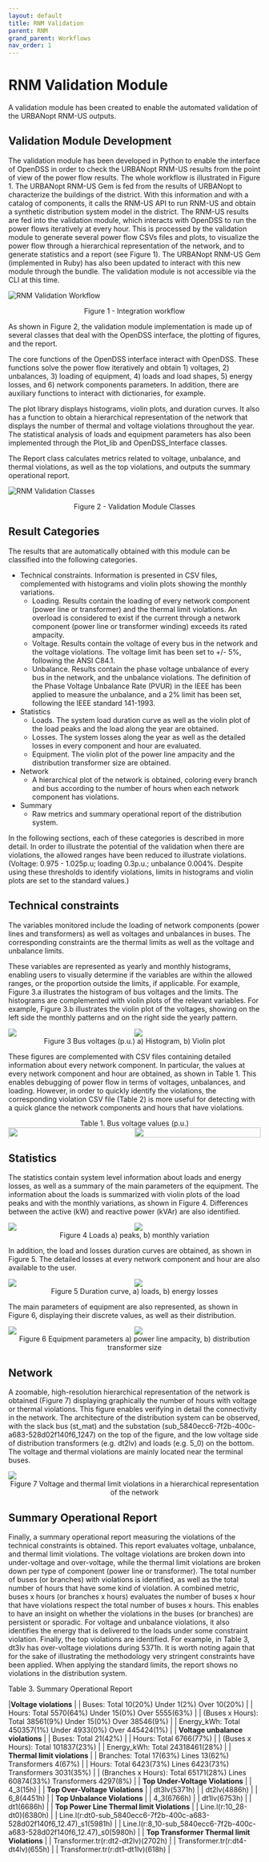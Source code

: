 ```yaml
---
layout: default
title: RNM Validation
parent: RNM
grand_parent: Workflows
nav_order: 1
---
```


# RNM Validation Module

A validation module has been created to enable the automated validation of the URBANopt RNM-US outputs.

## Validation Module Development

The validation module has been developed in Python to enable the interface of OpenDSS in order to check the URBANopt RNM-US results from the point of view of the power flow results. The whole workflow is illustrated in Figure 1. The URBANopt RNM-US Gem is fed from the results of URBANopt to characterize the buildings of the district. With this information and with a catalog of components, it calls the RNM-US API to run RNM-US and obtain a synthetic distribution system model in the district. The RNM-US results are fed into the validation module, which interacts with OpenDSS to run the power flows iteratively at every hour. This is processed by the validation module to generate several power flow CSVs files and plots, to visualize the power flow through a hierarchical representation of the network, and to generate statistics and a report (see Figure 1). The URBANopt RNM-US Gem (implemented in Ruby) has also been updated to interact with this new module through the bundle. The validation module is not accessible via the CLI at this time.

![RNM Validation Workflow](../../doc_files/rnm-validation-workflow.png)
<center>Figure 1 - Integration workflow</center>

As shown in Figure 2, the validation module implementation is made up of several classes that deal with the OpenDSS interface, the plotting of figures, and the report. 

The core functions of the OpenDSS interface interact with OpenDSS. These functions solve the power flow iteratively and obtain 1) voltages, 2) unbalances, 3) loading of equipment, 4) loads and load shapes, 5) energy losses, and 6) network components parameters. In addition, there are auxiliary functions to interact with dictionaries, for example. 

The plot library displays histograms, violin plots, and duration curves. It also has a function to obtain a hierarchical representation of the network that displays the number of thermal and voltage violations throughout the year. The statistical analysis of loads and equipment parameters has also been implemented through the Plot_lib and OpenDSS_Interface classes.

The Report class calculates metrics related to voltage, unbalance, and thermal violations, as well as the top violations, and outputs the summary operational report.

![RNM Validation Classes](../../doc_files/rnm-validation-classes.png)
<center>Figure 2 - Validation Module Classes</center>

## Result Categories

The results that are automatically obtained with this module can be classified into the following categories.
- Technical constraints. Information is presented in CSV files, complemented with histograms and violin plots showing the monthly variations.
	- Loading. Results contain the loading of every network component (power line or transformer) and the thermal limit violations. An overload is considered to exist if the current through a network component (power line or transformer winding) exceeds its rated ampacity. 
	- Voltage. Results contain the voltage of every bus in the network and the voltage violations. The voltage limit has been set to +/- 5%, following the ANSI C84.1. 
	- Unbalance. Results contain the phase voltage unbalance of every bus in the network, and the unbalance violations. The definition of the Phase Voltage Unbalance Rate (PVUR) in the IEEE has been applied to measure the unbalance, and a 2% limit has been set, following the IEEE standard 141-1993. 
- Statistics 
	- Loads. The system load duration curve as well as the violin plot of the load peaks and the load along the year are obtained.
	- Losses. The system losses along the year as well as the detailed losses in every component and hour are evaluated.
	- Equipment. The violin plot of the power line ampacity and the distribution transformer size are obtained.
- Network
	- A hierarchical plot of the network is obtained, coloring every branch and bus according to the number of hours when each network component has violations.
- Summary
	- Raw metrics and summary operational report of the distribution system.

In the following sections, each of these categories is described in more detail. In order to illustrate the potential of the validation when there are violations, the allowed ranges have been reduced to illustrate violations. (Voltage: 0.975 - 1.025p.u; loading 0.3p.u.; unbalance 0.004%. Despite using these thresholds to identify violations, limits in histograms and violin plots are set to the standard values.)

## Technical constraints

The variables monitored include the loading of network components (power lines and transformers) as well as voltages and unbalances in buses. The corresponding constraints are the thermal limits as well as the voltage and unbalance limits.

These variables are represented as yearly and monthly histograms, enabling users to visually determine if the variables are within the allowed ranges, or the proportion outside the limits, if applicable. For example, Figure 3.a illustrates the histogram of bus voltages and the limits. The histograms are complemented with violin plots of the relevant variables. For example, Figure 3.b illustrates the violin plot of the voltages, showing on the left side the monthly patterns and on the right side the yearly pattern. 

<div style="display:flex;">
  <div style="flex: 50%"><img src="../../doc_files/rnm-validation-3a.png"/></div>
  <div style="flex: 50%"><img src="../../doc_files/rnm-validation-3b.png"/></div>
</div>
<center>Figure 3 Bus voltages (p.u.) a) Histogram, b) Violin plot</center>

These figures are complemented with CSV files containing detailed information about every network component. In particular, the values at every network component and hour are obtained, as shown in Table 1. This enables debugging of power flow in terms of voltages, unbalances, and loading. However, in order to quickly identify the violations, the corresponding violation CSV file (Table 2) is more useful for detecting with a quick glance the network components and hours that have violations.
 
<center>Table 1. Bus voltage values (p.u.)</center>
<div style="display:flex;">
	<div style="flex: 50%"><img src="../../doc_files/rnm-validation-table1a.png" width="110%" /></div>
	<div style="flex: 50%"><img src="../../doc_files/rnm-validation-table1b.png" width="100%"/></div>
</div>

## Statistics

The statistics contain system level information about loads and energy losses, as well as a summary of the main parameters of the equipment.
The information about the loads is summarized with violin plots of the load peaks and with the monthly variations, as shown in Figure 4. Differences between the active (kW) and reactive power (kVAr) are also identified. 

<div style="display:flex;">
  <div style="flex: 50%"><img src="../../doc_files/rnm-validation-4a.png"/></div>
  <div style="flex: 50%"><img src="../../doc_files/rnm-validation-4b.png"/></div>
</div>
<center>Figure 4 Loads a) peaks, b) monthly variation</center>

In addition, the load and losses duration curves are obtained, as shown in Figure 5. The detailed losses at every network component and hour are also available to the user.

<div style="display:flex;">
  <div style="flex: 50%"><img src="../../doc_files/rnm-validation-5a.png"/></div>
	<div style="flex: 50%"><img src="../../doc_files/rnm-validation-5b.png"/></div>
</div>
<center>Figure 5 Duration curve, a) loads, b) energy losses</center>

The main parameters of equipment are also represented, as shown in Figure 6, displaying their discrete values, as well as their distribution.

<div style="display:flex;">
  <div style="flex: 50%"><img src="../../doc_files/rnm-validation-6a.png"/></div>
	<div style="flex: 50%"><img src="../../doc_files/rnm-validation-6b.png"/></div>
</div>
<center>Figure 6 Equipment parameters a) power line ampacity, b) distribution transformer size</center>

##	Network

A zoomable, high-resolution hierarchical representation of the network is obtained (Figure 7) displaying graphically the number of hours with voltage or thermal violations. This figure enables verifying in detail the connectivity in the network. The architecture of the distribution system can be observed, with the slack bus (st_mat) and the substation (sub_5840ecc6-7f2b-400c-a683-528d02f140f6_1247) on the top of the figure, and the low voltage side of distribution transformers (e.g. dt2lv) and loads (e.g. 5_0) on the bottom. The voltage and thermal violations are mainly located near the terminal buses.

<img src="../../doc_files/rnm-validation-7.png"/>
<center>Figure 7 Voltage and thermal limit violations in a hierarchical representation of the network</center>

##	Summary Operational Report

Finally, a summary operational report measuring the violations of the technical constraints is obtained. This report evaluates voltage, unbalance, and thermal limit violations. The voltage violations are broken down into under-voltage and over-voltage, while the thermal limit violations are broken down per type of component (power line or transformer). The total number of buses (or branches) with violations is identified, as well as the total number of hours that have some kind of violation. A combined metric, buses x hours (or branches x hours) evaluates the number of buses x hour that have violations respect the total number of buses x hours. This enables to have an insight on whether the violations in the buses (or branches) are persistent or sporadic. For voltage and unbalance violations, it also identifies the energy that is delivered to the loads under some constraint violation. Finally, the top violations are identified. For example, in Table 3, dt3lv has over-voltage violations during 5371h. It is worth noting again that for the sake of illustrating the methodology very stringent constraints have been applied. When applying the standard limits, the report shows no violations in the distribution system.

Table 3. Summary Operational Report

|**Voltage violations**     | 
| Buses:  Total 10(20%) Under 1(2%) Over 10(20%) |
| Hours:  Total 5570(64%) Under 15(0%) Over 5555(63%) |
| (Buses x Hours):  Total 38561(9%) Under 15(0%) Over 38546(9%) |
| Energy_kWh:  Total 450357(1%) Under 4933(0%) Over 445424(1%) |
| **Voltage unbalance violations** |
| Buses:  Total 21(42%) | 
| Hours:  Total 6766(77%) |
| (Buses x Hours):  Total 101837(23%) |
| Energy_kWh:  Total 24318461(28%) |
| **Thermal limit violations** |
| Branches:  Total 17(63%) Lines 13(62%) Transformers 4(67%) |
| Hours:  Total 6423(73%) Lines 6423(73%) Transformers 3031(35%) |
| (Branches x Hours):  Total 65171(28%) Lines 60874(33%) Transformers 4297(8%) |
| **Top Under-Voltage Violations** |
| 4_3(15h) |
| **Top Over-Voltage Violations** |
| dt3lv(5371h) |
| dt2lv(4886h) |
| 6_8(4451h) |
| **Top Unbalance Violations** |
| 4_3(6766h) |
| dt1lv(6753h) |
| dt1(6686h) |
| **Top Power Line Thermal limit Violations** |
| Line.l(r:10_28-dt0)(6380h) |
| Line.l(r:dt0-sub_5840ecc6-7f2b-400c-a683-528d02f140f6_12.47)_s1(5981h) |
| Line.l(r:8_10-sub_5840ecc6-7f2b-400c-a683-528d02f140f6_12.47)_s0(5980h) |
| **Top Transformer Thermal limit Violations** |
| Transformer.tr(r:dt2-dt2lv)(2702h) |
| Transformer.tr(r:dt4-dt4lv)(655h) |
| Transformer.tr(r:dt1-dt1lv)(618h) |
